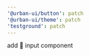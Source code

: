 ```yaml
---
'@urban-ui/button': patch
'@urban-ui/theme': patch
'testground': patch
---
```


add :rocket: input component
